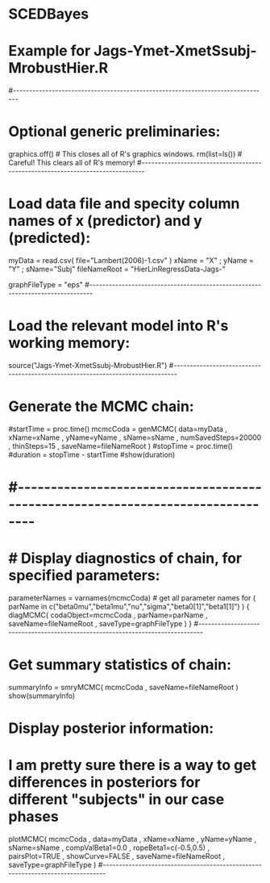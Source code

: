 # SCEDBayes
# Example for Jags-Ymet-XmetSsubj-MrobustHier.R 
#------------------------------------------------------------------------------- 
# Optional generic preliminaries:
graphics.off() # This closes all of R's graphics windows.
rm(list=ls())  # Careful! This clears all of R's memory!
#------------------------------------------------------------------------------- 
# Load data file and specity column names of x (predictor) and y (predicted):

myData = read.csv( file="Lambert(2006)-1.csv" )
xName = "X" ; yName = "Y" ; sName="Subj"
fileNameRoot = "HierLinRegressData-Jags-" 

graphFileType = "eps" 
#------------------------------------------------------------------------------- 
# Load the relevant model into R's working memory:
source("Jags-Ymet-XmetSsubj-MrobustHier.R")
#------------------------------------------------------------------------------- 
# Generate the MCMC chain:
#startTime = proc.time()
mcmcCoda = genMCMC( data=myData , xName=xName , yName=yName , sName=sName ,
                    numSavedSteps=20000 , thinSteps=15 , saveName=fileNameRoot )
#stopTime = proc.time()
#duration = stopTime - startTime
#show(duration)
# #------------------------------------------------------------------------------- 
# # Display diagnostics of chain, for specified parameters:
parameterNames = varnames(mcmcCoda) # get all parameter names
for ( parName in c("beta0mu","beta1mu","nu","sigma","beta0[1]","beta1[1]") ) {
 diagMCMC( codaObject=mcmcCoda , parName=parName , 
           saveName=fileNameRoot , saveType=graphFileType )
}
#------------------------------------------------------------------------------- 
# Get summary statistics of chain:
summaryInfo = smryMCMC( mcmcCoda , saveName=fileNameRoot )
show(summaryInfo)
# Display posterior information:
# I am pretty sure there is a way to get differences in posteriors for different "subjects" in our case phases
plotMCMC( mcmcCoda , data=myData , xName=xName , yName=yName , sName=sName ,
          compValBeta1=0.0 , ropeBeta1=c(-0.5,0.5) ,
          pairsPlot=TRUE , showCurve=FALSE ,
          saveName=fileNameRoot , saveType=graphFileType )
#------------------------------------------------------------------------------- 

